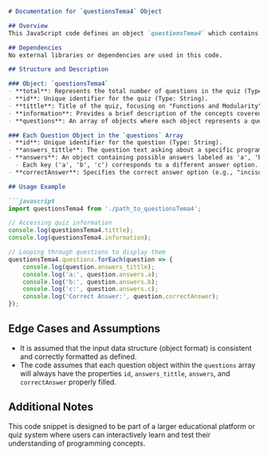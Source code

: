 ```markdown
# Documentation for `questionsTema4` Object

## Overview
This JavaScript code defines an object `questionsTema4` which contains a set of questions and answers related to programming concepts, specifically focusing on functions and modularity. This object is part of an educational module designed to help learners understand key programming concepts through interactive quizzes.

## Dependencies
No external libraries or dependencies are used in this code.

## Structure and Description

### Object: `questionsTema4`
- **total**: Represents the total number of questions in the quiz (Type: String).
- **id**: Unique identifier for the quiz (Type: String).
- **tittle**: Title of the quiz, focusing on "Functions and Modularity" (Type: String).
- **information**: Provides a brief description of the concepts covered in the quiz, explaining the importance of functions and modularity in programming (Type: String).
- **questions**: An array of objects where each object represents a question along with possible answers and the correct answer (Type: Array of Objects).

### Each Question Object in the `questions` Array
- **id**: Unique identifier for the question (Type: String).
- **answers_tittle**: The question text asking about a specific programming concept (Type: String).
- **answers**: An object containing possible answers labeled as 'a', 'b', and 'c' (Type: Object).
  - Each key ('a', 'b', 'c') corresponds to a different answer option.
- **correctAnswer**: Specifies the correct answer option (e.g., "inciso b") (Type: String).

## Usage Example

```javascript
import questionsTema4 from './path_to_questionsTema4';

// Accessing quiz information
console.log(questionsTema4.tittle);
console.log(questionsTema4.information);

// Looping through questions to display them
questionsTema4.questions.forEach(question => {
    console.log(question.answers_tittle);
    console.log('a:', question.answers.a);
    console.log('b:', question.answers.b);
    console.log('c:', question.answers.c);
    console.log('Correct Answer:', question.correctAnswer);
});
```

## Edge Cases and Assumptions
- It is assumed that the input data structure (object format) is consistent and correctly formatted as defined.
- The code assumes that each question object within the `questions` array will always have the properties `id`, `answers_tittle`, `answers`, and `correctAnswer` properly filled.

## Additional Notes
This code snippet is designed to be part of a larger educational platform or quiz system where users can interactively learn and test their understanding of programming concepts.
```

